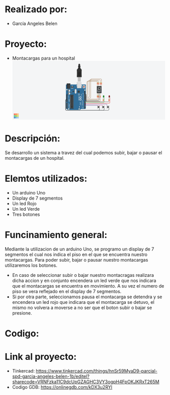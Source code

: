 # Realizado por:
- García Angeles Belen 

# Proyecto: 
- Montacargas para un hospital
![Tinkercad](./imagenes/circuito.png)

# Descripción:
Se desarrollo un sistema a travez del cual podemos subir, bajar o pausar el montacargas de un hospital.

# Elemtos utilizados:
- Un arduino Uno
- Display de 7 segmentos
- Un led Rojo
- Un led Verde
- Tres botones

# Funcinamiento general:
Mediante la utilizacion de un arduino Uno, se programo un display de 7 segmentos el cual nos indica el piso 
en el que se encuentra nuestro montacargas. Para poder subir, bajar o pausar nuestro montacargas utilizaremos los botones.
- En caso de seleccionar subir o bajar nuestro montacragas realizara dicha accion y en conjunto encendera un led verde que 
nos indicara que el montacargas se encuentra en movimiento. A su vez el numero de piso se vera reflejado en el display de 7 
segmentos. 
- Si por otra parte, seleccionamos pausa el montacarga se detendra y se encendera un led rojo que indicara que el montacarga
se detuvo, el mismo no volvera a moverse a no ser que el boton subir o bajar se presione. 

# Codigo:


# Link al proyecto:
- Tinkercad: https://www.tinkercad.com/things/hnSr59MyaD9-parcial-spd-garcia-angeles-belen-1b/editel?sharecode=VRNFzka11C9dcUpGZAGHC3VY3ogpH4FpOKJKRxT265M
- Codigo GDB: https://onlinegdb.com/kDX3u2RYl
